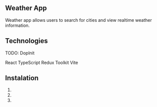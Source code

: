 ## Weather App
Weather app allows users to search for cities and view realtime weather information.

## Technologies
TODO: Doplnit

React
TypeScript
Redux Toolkit
Vite

## Instalation
1.
2.
3.

